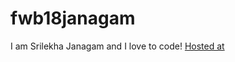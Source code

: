 # fwb18janagam
I am Srilekha Janagam and I love to code!
[Hosted at](https://intense-atoll-63311.herokuapp.com/)